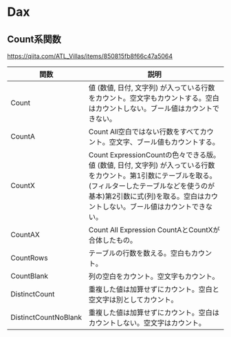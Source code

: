 
# Dax

## Count系関数
https://qiita.com/ATL_Villas/items/850815fb8f66c47a5064

関数 | 説明
-|-
Count|値 (数値, 日付, 文字列) が入っている行数をカウント。空文字もカウントする。空白はカウントしない。ブール値はカウントできない。
CountA|Count All空白ではない行数をすべてカウント。空文字、ブール値もカウントする。
CountX|Count ExpressionCountの色々できる版。値 (数値, 日付, 文字列) が入っている行数をカウント。第1引数にテーブルを取る。(フィルターしたテーブルなどを使うのが基本)第2引数に式(列)を取る。空白はカウントしない。ブール値はカウントできない。
CountAX|Count All Expression CountAとCountXが合体したもの。
CountRows|テーブルの行数を数える。空白もカウント。
CountBlank|列の空白をカウント。空文字もカウント。
DistinctCount|重複した値は加算せずにカウント。空白と空文字は別としてカウント。
DistinctCountNoBlank|重複した値は加算せずにカウント。空白はカウントしない。空文字はカウント。